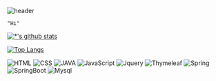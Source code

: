 ![header](https://capsule-render.vercel.app/api?type=rounded&color=gradient&height=80&section=header&fontSize=40&text=IT%20전문가&animation=scaleln)

```
"Hi"
```

<!-- <image src='images/감자.png' width=200 height=200></image> -->

[![*'s github stats](https://github-readme-stats.vercel.app/api?username=cmy0131&show_icons=true&theme=tokyonight)](https://github.com/cmy0131)

[![Top Langs](https://github-readme-stats.vercel.app/api/top-langs/?username=cmy0131&layout=compact&theme=dracula)](https://github.com/cmy0131/github-readme-stats)

![HTML](https://img.shields.io/badge/-HTML-007396?style=flat&logo=Html&logoColor=ffffff)
![CSS](https://img.shields.io/badge/-CSS-007396?style=flat&logo=Css&logoColor=ffffff)
![JAVA](https://img.shields.io/badge/-JAVA-007396?style=flat&logo=Java&logoColor=yellow)
![JavaScript](https://img.shields.io/badge/-JavaScript-123456?style=flat-square&logo=Javascript&logoColor=blue)
![Jquery](https://img.shields.io/badge/-Jquery-123456?style=flat-square&logo=Jquery&logoColor=blue)
![Thymeleaf](https://img.shields.io/badge/-Thymeleaf-FD5750?style=flat-square&logo=Thymeleaf&logoColor=magenta)
![Spring](https://img.shields.io/badge/-Spring-6DB33F?style=for-the-badge&logo=Spring&logoColor=white)
![SpringBoot](https://img.shields.io/badge/-Springboot-3178C6?style=flat-square&logo=Springboot&logoColor=white)
![Mysql](https://img.shields.io/badge/-Mysql-1F305F?style=flat-square&logo=mysql&logoColor=white)
















